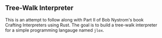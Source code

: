 ## Tree-Walk Interpreter

This is an attempt to follow along with Part II of Bob Nystrom's book 
Crafting Interpreters using Rust.  The goal is to build a tree-walk 
interpreter for a simple programming langauge named `jlox`.
